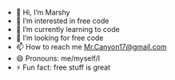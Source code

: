 - 👋 Hi, I’m Marshy
- 👀 I’m interested in free code
- 🌱 I’m currently learning to code
- 💞️ I’m looking for free code
- 📫 How to reach me Mr.Canyon17@gmail.com
- 😄 Pronouns: me/myself/I
- ⚡ Fun fact: free stuff is great

<!---
Marshy17/Marshy17 is a ✨ special ✨ repository because its `README.md` (this file) appears on your GitHub profile.
You can click the Preview link to take a look at your changes.
--->
